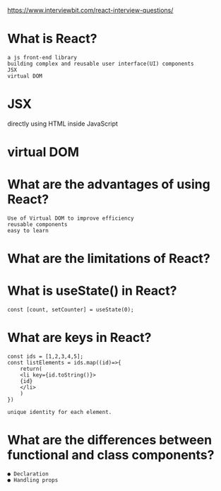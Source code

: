 https://www.interviewbit.com/react-interview-questions/

# What is React?
    a js front-end library
    building complex and reusable user interface(UI) components
    JSX
    virtual DOM

# JSX
directly using HTML inside JavaScript

# virtual DOM

# What are the advantages of using React?
    Use of Virtual DOM to improve efficiency
    reusable components
    easy to learn

# What are the limitations of React?


# What is useState() in React?
    const [count, setCounter] = useState(0);

# What are keys in React?
    const ids = [1,2,3,4,5];
    const listElements = ids.map((id)=>{
        return(
        <li key={id.toString()}>
        {id}
        </li>
        )
    })
    
    unique identity for each element.

# What are the differences between functional and class components?
    ● Declaration
    ● Handling props